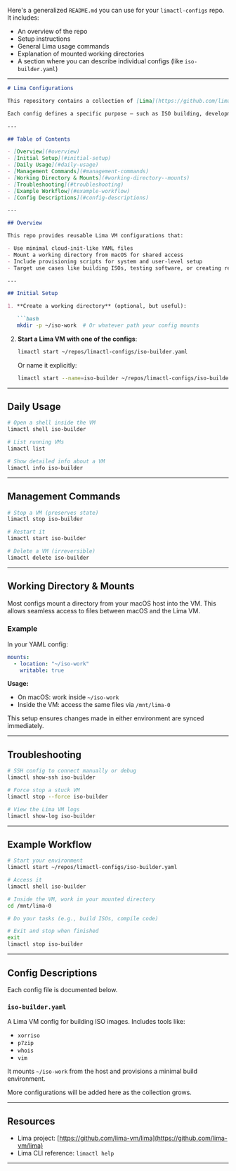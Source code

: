 Here's a generalized `README.md` you can use for your `limactl-configs` repo. It includes:

* An overview of the repo
* Setup instructions
* General Lima usage commands
* Explanation of mounted working directories
* A section where you can describe individual configs (like `iso-builder.yaml`)

---

````markdown
# Lima Configurations

This repository contains a collection of [Lima](https://github.com/lima-vm/lima) (`limactl`) virtual machine configuration files. These YAML configs help you quickly spin up container-native Linux virtual machines with customized environments on macOS using Lima.

Each config defines a specific purpose — such as ISO building, development environments, or testing tools — and can be easily launched, managed, and shared.

---

## Table of Contents

- [Overview](#overview)
- [Initial Setup](#initial-setup)
- [Daily Usage](#daily-usage)
- [Management Commands](#management-commands)
- [Working Directory & Mounts](#working-directory--mounts)
- [Troubleshooting](#troubleshooting)
- [Example Workflow](#example-workflow)
- [Config Descriptions](#config-descriptions)

---

## Overview

This repo provides reusable Lima VM configurations that:

- Use minimal cloud-init-like YAML files
- Mount a working directory from macOS for shared access
- Include provisioning scripts for system and user-level setup
- Target use cases like building ISOs, testing software, or creating reproducible dev environments

---

## Initial Setup

1. **Create a working directory** (optional, but useful):

   ```bash
   mkdir -p ~/iso-work  # Or whatever path your config mounts
````

2. **Start a Lima VM with one of the configs**:

   ```bash
   limactl start ~/repos/limactl-configs/iso-builder.yaml
   ```

   Or name it explicitly:

   ```bash
   limactl start --name=iso-builder ~/repos/limactl-configs/iso-builder.yaml
   ```

---

## Daily Usage

```bash
# Open a shell inside the VM
limactl shell iso-builder

# List running VMs
limactl list

# Show detailed info about a VM
limactl info iso-builder
```

---

## Management Commands

```bash
# Stop a VM (preserves state)
limactl stop iso-builder

# Restart it
limactl start iso-builder

# Delete a VM (irreversible)
limactl delete iso-builder
```

---

## Working Directory & Mounts

Most configs mount a directory from your macOS host into the VM. This allows seamless access to files between macOS and the Lima VM.

### Example

In your YAML config:

```yaml
mounts:
  - location: "~/iso-work"
    writable: true
```

**Usage:**

* On macOS: work inside `~/iso-work`
* Inside the VM: access the same files via `/mnt/lima-0`

This setup ensures changes made in either environment are synced immediately.

---

## Troubleshooting

```bash
# SSH config to connect manually or debug
limactl show-ssh iso-builder

# Force stop a stuck VM
limactl stop --force iso-builder

# View the Lima VM logs
limactl show-log iso-builder
```

---

## Example Workflow

```bash
# Start your environment
limactl start ~/repos/limactl-configs/iso-builder.yaml

# Access it
limactl shell iso-builder

# Inside the VM, work in your mounted directory
cd /mnt/lima-0

# Do your tasks (e.g., build ISOs, compile code)

# Exit and stop when finished
exit
limactl stop iso-builder
```

---

## Config Descriptions

Each config file is documented below.

### `iso-builder.yaml`

A Lima VM config for building ISO images. Includes tools like:

* `xorriso`
* `p7zip`
* `whois`
* `vim`

It mounts `~/iso-work` from the host and provisions a minimal build environment.

More configurations will be added here as the collection grows.

---

## Resources

* Lima project: [https://github.com/lima-vm/lima](https://github.com/lima-vm/lima)
* Lima CLI reference: `limactl help`

---

